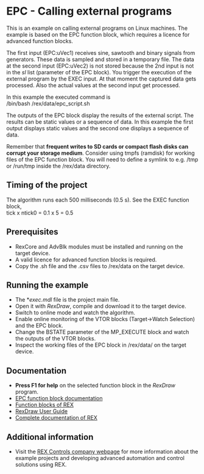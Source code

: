 EPC - Calling external programs 
===============================
 
This is an example on calling external programs on Linux machines. The 
example is based on the EPC function block, which requires a licence for 
advanced function blocks.

The first input (EPC:uVec1) receives sine, sawtooth and binary signals from 
generators. These data is sampled and stored in a temporary file. The data at 
the second input (EPC:uVec2) is not stored because the 2nd input is not in the 
*sl* list (parameter of the EPC block). You trigger the execution of the 
external program by the EXEC input. At that moment the captured data gets 
processed. Also the actual values at the second input get processed.  

In this example the executed command is  
/bin/bash /rex/data/epc_script.sh

The outputs of the EPC block display the results of the external script. 
The results can be static values or a sequence of data. In this example 
the first output displays static values and the second one displays a sequence 
of data. 

Remember that **frequent writes to SD cards or compact flash disks can corrupt 
your storage medium**. Consider using tmpfs (ramdisk) for working files of the 
EPC function block. You will need to define a symlink to e.g. /tmp or /run/tmp 
inside the /rex/data directory.

## Timing of the project ##

The algorithm runs each 500 milliseconds (0.5 s). See the EXEC function block,  
tick x ntick0 = 0.1 x 5 = 0.5 

## Prerequisites ##
- RexCore and AdvBlk modules must be installed and running on the target device.
- A valid licence for advanced function blocks is required.
- Copy the .sh file and the .csv files to /rex/data on the target device.

## Running the example ##
- The **exec.mdl* file is the project main file.
- Open it with *RexDraw*, compile and download it to the target device.
- Switch to online mode and watch the algorithm.
- Enable online monitoring of the VTOR blocks (Target->Watch Selection) and 
the EPC block.
- Change the BSTATE parameter of the MP_EXECUTE block and watch the outputs of 
the VTOR blocks.
- Inspect the working files of the EPC block in /rex/data/ on the target 
device.

## Documentation ##

- **Press F1 for help** on the selected function block in the *RexDraw* program.
- [EPC function block documentation](https://www.rexcontrols.com/media/2.50.5/doc/ENGLISH/MANUALS/BRef/EPC.html)
- [Function blocks of REX](https://www.rexcontrols.com/media/2.50.5/doc/ENGLISH/MANUALS/BRef/BRef_ENG.html)
- [RexDraw User Guide](https://www.rexcontrols.com/media/2.50.5/doc/ENGLISH/MANUALS/RexDraw/RexDraw_ENG.html)
- [Complete documentation of REX](http://www.rexcontrols.com/documentation-and-support)

## Additional information ##

- Visit the [REX Controls company webpage](http://www.rexcontrols.com) 
for more information about the example projects and developing advanced 
automation and control solutions using REX.
